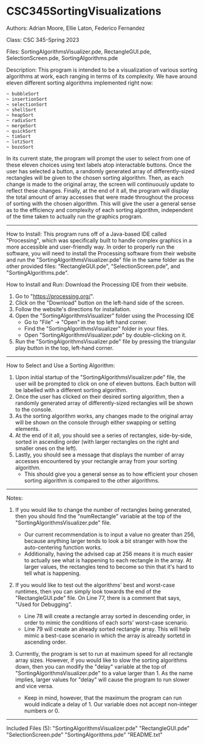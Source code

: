 # CSC345SortingVisualizations

Authors: Adrian Moore, Ellie Laton, Federico Fernandez

Class: CSC 345-Spring 2023

Files: SortingAlgorithmsVisualizer.pde, RectangleGUI.pde, SelectionScreen.pde, SortingAlgorithms.pde

Description: This program is intended to be a visualization of various sorting algorithms at work, each ranging in terms of its complexity. We have around eleven different sorting algorithms implemented right now: 

	~ bubbleSort
	~ insertionSort
	~ selectionSort
	~ shellSort
	~ heapSort
	~ radixSort
	~ mergeSort
	~ quickSort
	~ timSort
	~ lotzSort
	~ bozoSort

In its current state, the program will prompt the user to select from one of these eleven choices using text labels atop interactable buttons. Once the user has selected a button, a randomly generated array of differently-sized rectangles will be given to the chosen sorting algorithm. Then, as each change is made to the original array, the screen will continuously update to reflect these changes. Finally, at the end of it all, the program will display the total amount of array accesses that were made throughout the process of sorting with the chosen algorithm. This will give the user a general sense as to the efficiency and complexity of each sorting algorithm, independent of the time taken to actually run the graphics program. 

-------------------------------------------------------------------------------------------
How to Install: This program runs off of a Java-based IDE called "Processing", which was specifically built to handle complex graphics in a more accessible and user-friendly way. In order to properly run the software, you will need to install the Processing software from their website and run the "SortingAlgorithmsVisualizer.pde" file in the same folder as the other provided files: "RectangleGUI.pde", "SelectionScreen.pde", and "SortingAlgorithms.pde". 

How to Install and Run: Download the Processing IDE from their website. 

1) Go to "https://processing.org/". 
2) Click on the "Download" button on the left-hand side of the screen. 
3) Follow the website's directions for installation. 
4) Open the "SortingAlgorithmsVisualizer" folder using the Processing IDE
	- Go to "File" -> "Open" in the top left hand corner. 
	- Find the "SortingAlgorithmsVisualizer" folder in your files.
	- Open "SortingAlgorithmsVisualizer.pde" by double-clicking on it. 
5) Run the "SortingAlgorithmsVisualizer.pde" file by pressing the triangular play button in the top, left-hand corner. 

-------------------------------------------------------------------------------------------

How to Select and Use a Sorting Algorithm: 

1) Upon initial startup of the "SortingAlgorithmsVisualizer.pde" file, the user will be prompted to click on one of eleven buttons. Each button will be labelled with a different sorting algorithm. 
2) Once the user has clicked on their desired sorting algorithm, then a randomly generated array of differently-sized rectangles will be shown to the console. 
3) As the sorting algorithm works, any changes made to the original array will be shown on the console through either swapping or setting elements. 
4) At the end of it all, you should see a series of rectangles, side-by-side, sorted in ascending order (with larger rectangles on the right and smaller ones on the left). 
5) Lastly, you should see a message that displays the number of array accesses encountered by your rectangle array from your sorting algorithm. 
	- This should give you a general sense as to how efficient your chosen sorting algorithm is compared to the other algorithms. 

-------------------------------------------------------------------------------------------

Notes: 
1) If you would like to change the number of rectangles being generated, then you should find the "numRectangle" variable at the top of the "SortingAlgorithmsVisualizer.pde" file. 
	- Our current recommendation is to input a value no greater than 256, because anything larger tends to look a bit stranger with how the auto-centering function works. 
	- Additionally, having the advised cap at 256 means it is much easier to actually see what is happening to each rectangle in the array. At larger values, the rectangles tend to become so thin that it's hard to tell what is happening. 

2) If you would like to test out the algorithms' best and worst-case runtimes, then you can simply look towards the end of the "RectangleGUI.pde" file. On Line 77, there is a comment that says, "Used for Debugging". 
	- Line 78 will create a rectangle array sorted in descending order, in order to mimic the conditions of each sorts' worst-case scenario. 
	- Line 79 will create an already sorted rectangle array. This will help mimic a best-case scenario in which the array is already sortetd in ascending order. 

3) Currently, the program is set to run at maximum speed for all rectangle array sizes. However, if you would like to slow the sorting algorithms down, then you can modify the "delay" variable at the top of "SortingAlgorithmsVisualizer.pde" to a value larger than 1. As the name implies, larger values for "delay" will cause the program to run slower and vice versa. 
	- Keep in mind, however, that the maximum the program can run would indicate a delay of 1. Our variable does not accept non-integer numbers or 0.

-------------------------------------------------------------------------------------------

Included Files (5): 
"SortingAlgorithmsVisualizer.pde"
"RectangleGUI.pde"
"SelectionScreen.pde"
"SortingAlgorithms.pde"
"README.txt"
